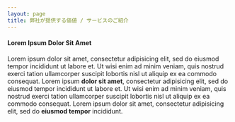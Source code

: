 ```yaml
---
layout: page
title: 弊社が提供する価値 / サービスのご紹介
---
```


#### Lorem Ipsum Dolor Sit Amet


Lorem ipsum dolor sit amet, consectetur adipisicing elit, sed do eiusmod tempor incididunt ut labore et. Ut wisi enim ad minim veniam, quis nostrud exerci tation ullamcorper <span class="violet">suscipit lobortis</span> nisl ut aliquip ex ea commodo consequat. Lorem ipsum <strong>dolor sit amet</strong>, consectetur adipisicing elit, sed do eiusmod tempor incididunt ut labore et. Ut wisi enim ad minim veniam, quis nostrud exerci tation ullamcorper suscipit lobortis nisl ut aliquip ex ea commodo consequat. Lorem ipsum dolor sit amet, consectetur adipisicing elit, sed do <strong>eiusmod tempor</strong> incididunt.

